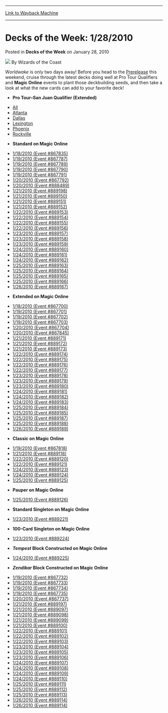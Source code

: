 
---
[Link to Wayback Machine](https://web.archive.org/web/20220118171107/https://magic.wizards.com/en/articles/archive/decks-week/decks-week-1282010-2010-01-28)

[_metadata_:author]:- "Wizards of the Coast"
[_metadata_:description]:- "Worldwake is only two days away! Before you head to the Prerelease this weekend, cruise through the latest decks doing well at Pro Tour Qualifiers and Magic Online events to plant those deckbuilding seeds, and then take a look at what the new cards can add to your favorite deck!"
[_metadata_:generator]:- "Drupal 7 (http://drupal.org)"
[_metadata_:node]:- "600416"
[_metadata_:publish_date]:- "2010-01-28"
[_metadata_:source]:- "div-main-content"
[_metadata_:title]:- "Decks of the Week: 1/28/2010"
[_metadata_:wayback_capture_timestamp]:- "2022-01-18 17:11:07"
[_metadata_:wayback_raw_url]:- "https://web.archive.org/web/20220118171107id_/https://magic.wizards.com/en/articles/archive/decks-week/decks-week-1282010-2010-01-28"
[_metadata_:wayback_url]:- "https://magic.wizards.com/en/articles/archive/decks-week/decks-week-1282010-2010-01-28"
---


Decks of the Week: 1/28/2010
============================



 Posted in **Decks of the Week**
 on January 28, 2010 






![](https://media.magic.wizards.com/styles/auth_small/public/images/person/wizards_author.jpg)
By Wizards of the Coast











W*orldwake* is only two days away! Before you head to the [Prerelease](http://archive.wizards.com/Magic/TCG/Events.aspx?x=mtgcom/events/prerelease-facts) this weekend, cruise through the latest decks doing well at Pro Tour Qualifiers and **Magic Online** events to plant those deckbuilding seeds, and then take a look at what the new cards can add to your favorite deck!


* **Pro Tour–San Juan Qualifier (Extended)**
+ [All](/en/events/coverage/pro-tour%E2%80%93san-juan-extended-qualifier-season-top-8-decklists)
+ [Atlanta](/en/articles/archive/event-coverage/pro-tour%E2%80%93san-juan-extended-qualifier-season-top-8-decklists-2010--14)
+ [Dallas](/en/articles/archive/event-coverage/pro-tour%E2%80%93san-juan-extended-qualifier-season-top-8-decklists-2010--10)
+ [Lexington](/en/articles/archive/event-coverage/pro-tour%E2%80%93san-juan-extended-qualifier-season-top-8-decklists-2010--12)
+ [Phoenix](/en/articles/archive/event-coverage/pro-tour%E2%80%93san-juan-extended-qualifier-season-top-8-decklists-2010--13)
+ [Rockville](/en/articles/archive/event-coverage/pro-tour%E2%80%93san-juan-extended-qualifier-season-top-8-decklists-2010-0-8)

* **Standard on Magic Online**
+ [1/18/2010 (Event #867835)](http://archive.wizards.com/Magic/Digital/MagicOnlineTourn.aspx?x=mtg/digital/magiconline/tourn/867835)
+ [1/19/2010 (Event #867787)](http://archive.wizards.com/Magic/Digital/MagicOnlineTourn.aspx?x=mtg/digital/magiconline/tourn/867787)
+ [1/19/2010 (Event #867789)](http://archive.wizards.com/Magic/Digital/MagicOnlineTourn.aspx?x=mtg/digital/magiconline/tourn/867789)
+ [1/19/2010 (Event #867790)](http://archive.wizards.com/Magic/Digital/MagicOnlineTourn.aspx?x=mtg/digital/magiconline/tourn/867790)
+ [1/19/2010 (Event #867791)](http://archive.wizards.com/Magic/Digital/MagicOnlineTourn.aspx?x=mtg/digital/magiconline/tourn/867791)
+ [1/20/2010 (Event #867792)](http://archive.wizards.com/Magic/Digital/MagicOnlineTourn.aspx?x=mtg/digital/magiconline/tourn/867792)
+ [1/20/2010 (Event #888489)](http://archive.wizards.com/Magic/Digital/MagicOnlineTourn.aspx?x=mtg/digital/magiconline/tourn/888489)
+ [1/21/2010 (Event #889198)](http://archive.wizards.com/Magic/Digital/MagicOnlineTourn.aspx?x=mtg/digital/magiconline/tourn/889198)
+ [1/21/2010 (Event #889150)](http://archive.wizards.com/Magic/Digital/MagicOnlineTourn.aspx?x=mtg/digital/magiconline/tourn/889150)
+ [1/21/2010 (Event #889151)](http://archive.wizards.com/Magic/Digital/MagicOnlineTourn.aspx?x=mtg/digital/magiconline/tourn/889151)
+ [1/21/2010 (Event #889152)](http://archive.wizards.com/Magic/Digital/MagicOnlineTourn.aspx?x=mtg/digital/magiconline/tourn/889152)
+ [1/22/2010 (Event #889153)](http://archive.wizards.com/Magic/Digital/MagicOnlineTourn.aspx?x=mtg/digital/magiconline/tourn/889153)
+ [1/22/2010 (Event #889154)](http://archive.wizards.com/Magic/Digital/MagicOnlineTourn.aspx?x=mtg/digital/magiconline/tourn/889154)
+ [1/22/2010 (Event #889155)](http://archive.wizards.com/Magic/Digital/MagicOnlineTourn.aspx?x=mtg/digital/magiconline/tourn/889155)
+ [1/22/2010 (Event #889156)](http://archive.wizards.com/Magic/Digital/MagicOnlineTourn.aspx?x=mtg/digital/magiconline/tourn/889156)
+ [1/23/2010 (Event #889157)](http://archive.wizards.com/Magic/Digital/MagicOnlineTourn.aspx?x=mtg/digital/magiconline/tourn/889157)
+ [1/23/2010 (Event #889158)](http://archive.wizards.com/Magic/Digital/MagicOnlineTourn.aspx?x=mtg/digital/magiconline/tourn/889158)
+ [1/23/2010 (Event #889159)](http://archive.wizards.com/Magic/Digital/MagicOnlineTourn.aspx?x=mtg/digital/magiconline/tourn/889159)
+ [1/24/2010 (Event #889160)](http://archive.wizards.com/Magic/Digital/MagicOnlineTourn.aspx?x=mtg/digital/magiconline/tourn/889160)
+ [1/24/2010 (Event #889161)](http://archive.wizards.com/Magic/Digital/MagicOnlineTourn.aspx?x=mtg/digital/magiconline/tourn/889161)
+ [1/24/2010 (Event #889162)](http://archive.wizards.com/Magic/Digital/MagicOnlineTourn.aspx?x=mtg/digital/magiconline/tourn/889162)
+ [1/25/2010 (Event #889163)](http://archive.wizards.com/Magic/Digital/MagicOnlineTourn.aspx?x=mtg/digital/magiconline/tourn/889163)
+ [1/25/2010 (Event #889164)](http://archive.wizards.com/Magic/Digital/MagicOnlineTourn.aspx?x=mtg/digital/magiconline/tourn/889164)
+ [1/25/2010 (Event #889165)](http://archive.wizards.com/Magic/Digital/MagicOnlineTourn.aspx?x=mtg/digital/magiconline/tourn/889165)
+ [1/25/2010 (Event #889166)](http://archive.wizards.com/Magic/Digital/MagicOnlineTourn.aspx?x=mtg/digital/magiconline/tourn/889166)
+ [1/26/2010 (Event #889167)](http://archive.wizards.com/Magic/Digital/MagicOnlineTourn.aspx?x=mtg/digital/magiconline/tourn/889167)

* **Extended on Magic Online**
+ [1/18/2010 (Event #867700)](http://archive.wizards.com/Magic/Digital/MagicOnlineTourn.aspx?x=mtg/digital/magiconline/tourn/867700)
+ [1/19/2010 (Event #867701)](http://archive.wizards.com/Magic/Digital/MagicOnlineTourn.aspx?x=mtg/digital/magiconline/tourn/867701)
+ [1/19/2010 (Event #867702)](http://archive.wizards.com/Magic/Digital/MagicOnlineTourn.aspx?x=mtg/digital/magiconline/tourn/867702)
+ [1/19/2010 (Event #867703)](http://archive.wizards.com/Magic/Digital/MagicOnlineTourn.aspx?x=mtg/digital/magiconline/tourn/867703)
+ [1/20/2010 (Event #867704)](http://archive.wizards.com/Magic/Digital/MagicOnlineTourn.aspx?x=mtg/digital/magiconline/tourn/867704)
+ [1/20/2010 (Event #867845)](http://archive.wizards.com/Magic/Digital/MagicOnlineTourn.aspx?x=mtg/digital/magiconline/tourn/867845)
+ [1/21/2010 (Event #889171)](http://archive.wizards.com/Magic/Digital/MagicOnlineTourn.aspx?x=mtg/digital/magiconline/tourn/889171)
+ [1/21/2010 (Event #889172)](http://archive.wizards.com/Magic/Digital/MagicOnlineTourn.aspx?x=mtg/digital/magiconline/tourn/889172)
+ [1/21/2010 (Event #889173)](http://archive.wizards.com/Magic/Digital/MagicOnlineTourn.aspx?x=mtg/digital/magiconline/tourn/889173)
+ [1/22/2010 (Event #889174)](http://archive.wizards.com/Magic/Digital/MagicOnlineTourn.aspx?x=mtg/digital/magiconline/tourn/889174)
+ [1/22/2010 (Event #889175)](http://archive.wizards.com/Magic/Digital/MagicOnlineTourn.aspx?x=mtg/digital/magiconline/tourn/889175)
+ [1/22/2010 (Event #889176)](http://archive.wizards.com/Magic/Digital/MagicOnlineTourn.aspx?x=mtg/digital/magiconline/tourn/889176)
+ [1/22/2010 (Event #889177)](http://archive.wizards.com/Magic/Digital/MagicOnlineTourn.aspx?x=mtg/digital/magiconline/tourn/889177)
+ [1/23/2010 (Event #889178)](http://archive.wizards.com/Magic/Digital/MagicOnlineTourn.aspx?x=mtg/digital/magiconline/tourn/889178)
+ [1/23/2010 (Event #889179)](http://archive.wizards.com/Magic/Digital/MagicOnlineTourn.aspx?x=mtg/digital/magiconline/tourn/889179)
+ [1/23/2010 (Event #889180)](http://archive.wizards.com/Magic/Digital/MagicOnlineTourn.aspx?x=mtg/digital/magiconline/tourn/889180)
+ [1/24/2010 (Event #889181)](http://archive.wizards.com/Magic/Digital/MagicOnlineTourn.aspx?x=mtg/digital/magiconline/tourn/889181)
+ [1/24/2010 (Event #889182)](http://archive.wizards.com/Magic/Digital/MagicOnlineTourn.aspx?x=mtg/digital/magiconline/tourn/889182)
+ [1/24/2010 (Event #889183)](http://archive.wizards.com/Magic/Digital/MagicOnlineTourn.aspx?x=mtg/digital/magiconline/tourn/889183)
+ [1/25/2010 (Event #889184)](http://archive.wizards.com/Magic/Digital/MagicOnlineTourn.aspx?x=mtg/digital/magiconline/tourn/889184)
+ [1/25/2010 (Event #889185)](http://archive.wizards.com/Magic/Digital/MagicOnlineTourn.aspx?x=mtg/digital/magiconline/tourn/889185)
+ [1/25/2010 (Event #889187)](http://archive.wizards.com/Magic/Digital/MagicOnlineTourn.aspx?x=mtg/digital/magiconline/tourn/889187)
+ [1/25/2010 (Event #889188)](http://archive.wizards.com/Magic/Digital/MagicOnlineTourn.aspx?x=mtg/digital/magiconline/tourn/889188)
+ [1/26/2010 (Event #889189)](http://archive.wizards.com/Magic/Digital/MagicOnlineTourn.aspx?x=mtg/digital/magiconline/tourn/889189)

* **Classic on Magic Online**
+ [1/19/2010 (Event #867818)](http://archive.wizards.com/Magic/Digital/MagicOnlineTourn.aspx?x=mtg/digital/magiconline/tourn/867818)
+ [1/21/2010 (Event #889118)](http://archive.wizards.com/Magic/Digital/MagicOnlineTourn.aspx?x=mtg/digital/magiconline/tourn/889118)
+ [1/22/2010 (Event #889120)](http://archive.wizards.com/Magic/Digital/MagicOnlineTourn.aspx?x=mtg/digital/magiconline/tourn/889120)
+ [1/22/2010 (Event #889121)](http://archive.wizards.com/Magic/Digital/MagicOnlineTourn.aspx?x=mtg/digital/magiconline/tourn/889121)
+ [1/24/2010 (Event #889123)](http://archive.wizards.com/Magic/Digital/MagicOnlineTourn.aspx?x=mtg/digital/magiconline/tourn/889123)
+ [1/24/2010 (Event #889124)](http://archive.wizards.com/Magic/Digital/MagicOnlineTourn.aspx?x=mtg/digital/magiconline/tourn/889124)
+ [1/25/2010 (Event #889125)](http://archive.wizards.com/Magic/Digital/MagicOnlineTourn.aspx?x=mtg/digital/magiconline/tourn/889125)

* **Pauper on Magic Online**
+ [1/25/2010 (Event #889126)](http://archive.wizards.com/Magic/Digital/MagicOnlineTourn.aspx?x=mtg/digital/magiconline/tourn/889126)

* **Standard Singleton on Magic Online**
+ [1/23/2010 (Event #889221)](http://archive.wizards.com/Magic/Digital/MagicOnlineTourn.aspx?x=mtg/digital/magiconline/tourn/889221)

* **100-Card Singleton on Magic Online**
+ [1/23/2010 (Event #889224)](http://archive.wizards.com/Magic/Digital/MagicOnlineTourn.aspx?x=mtg/digital/magiconline/tourn/889224)

* ***Tempest* Block Constructed on Magic Online**
+ [1/24/2010 (Event #889225)](http://archive.wizards.com/Magic/Digital/MagicOnlineTourn.aspx?x=mtg/digital/magiconline/tourn/889225)

* ***Zendikar* Block Constructed on Magic Online**
+ [1/19/2010 (Event #867732)](http://archive.wizards.com/Magic/Digital/MagicOnlineTourn.aspx?x=mtg/digital/magiconline/tourn/867732)
+ [1/19/2010 (Event #867733)](http://archive.wizards.com/Magic/Digital/MagicOnlineTourn.aspx?x=mtg/digital/magiconline/tourn/867733)
+ [1/19/2010 (Event #867734)](http://archive.wizards.com/Magic/Digital/MagicOnlineTourn.aspx?x=mtg/digital/magiconline/tourn/867734)
+ [1/19/2010 (Event #867735)](http://archive.wizards.com/Magic/Digital/MagicOnlineTourn.aspx?x=mtg/digital/magiconline/tourn/867735)
+ [1/20/2010 (Event #867737)](http://archive.wizards.com/Magic/Digital/MagicOnlineTourn.aspx?x=mtg/digital/magiconline/tourn/867737)
+ [1/21/2010 (Event #889197)](http://archive.wizards.com/Magic/Digital/MagicOnlineTourn.aspx?x=mtg/digital/magiconline/tourn/889197)
+ [1/21/2010 (Event #889097)](http://archive.wizards.com/Magic/Digital/MagicOnlineTourn.aspx?x=mtg/digital/magiconline/tourn/889097)
+ [1/21/2010 (Event #889098)](http://archive.wizards.com/Magic/Digital/MagicOnlineTourn.aspx?x=mtg/digital/magiconline/tourn/889098)
+ [1/21/2010 (Event #889099)](http://archive.wizards.com/Magic/Digital/MagicOnlineTourn.aspx?x=mtg/digital/magiconline/tourn/889099)
+ [1/21/2010 (Event #889100)](http://archive.wizards.com/Magic/Digital/MagicOnlineTourn.aspx?x=mtg/digital/magiconline/tourn/889100)
+ [1/22/2010 (Event #889101)](http://archive.wizards.com/Magic/Digital/MagicOnlineTourn.aspx?x=mtg/digital/magiconline/tourn/889101)
+ [1/22/2010 (Event #889102)](http://archive.wizards.com/Magic/Digital/MagicOnlineTourn.aspx?x=mtg/digital/magiconline/tourn/889102)
+ [1/22/2010 (Event #889103)](http://archive.wizards.com/Magic/Digital/MagicOnlineTourn.aspx?x=mtg/digital/magiconline/tourn/889103)
+ [1/23/2010 (Event #889104)](http://archive.wizards.com/Magic/Digital/MagicOnlineTourn.aspx?x=mtg/digital/magiconline/tourn/889104)
+ [1/23/2010 (Event #889105)](http://archive.wizards.com/Magic/Digital/MagicOnlineTourn.aspx?x=mtg/digital/magiconline/tourn/889105)
+ [1/23/2010 (Event #889106)](http://archive.wizards.com/Magic/Digital/MagicOnlineTourn.aspx?x=mtg/digital/magiconline/tourn/889106)
+ [1/24/2010 (Event #889107)](http://archive.wizards.com/Magic/Digital/MagicOnlineTourn.aspx?x=mtg/digital/magiconline/tourn/889107)
+ [1/24/2010 (Event #889108)](http://archive.wizards.com/Magic/Digital/MagicOnlineTourn.aspx?x=mtg/digital/magiconline/tourn/889108)
+ [1/24/2010 (Event #889109)](http://archive.wizards.com/Magic/Digital/MagicOnlineTourn.aspx?x=mtg/digital/magiconline/tourn/889109)
+ [1/24/2010 (Event #889110)](http://archive.wizards.com/Magic/Digital/MagicOnlineTourn.aspx?x=mtg/digital/magiconline/tourn/889110)
+ [1/25/2010 (Event #889111)](http://archive.wizards.com/Magic/Digital/MagicOnlineTourn.aspx?x=mtg/digital/magiconline/tourn/889111)
+ [1/25/2010 (Event #889112)](http://archive.wizards.com/Magic/Digital/MagicOnlineTourn.aspx?x=mtg/digital/magiconline/tourn/889112)
+ [1/25/2010 (Event #889113)](http://archive.wizards.com/Magic/Digital/MagicOnlineTourn.aspx?x=mtg/digital/magiconline/tourn/889113)
+ [1/26/2010 (Event #889114)](http://archive.wizards.com/Magic/Digital/MagicOnlineTourn.aspx?x=mtg/digital/magiconline/tourn/889114)
+ [1/26/2010 (Event #889114)](http://archive.wizards.com/Magic/Digital/MagicOnlineTourn.aspx?x=mtg/digital/magiconline/tourn/889114)






